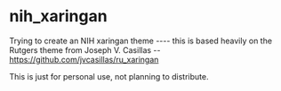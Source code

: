 # nih_xaringan
Trying to create an NIH xaringan theme ---- this is based heavily on the Rutgers theme from Joseph V. Casillas -- https://github.com/jvcasillas/ru_xaringan

This is just for personal use, not planning to distribute.
